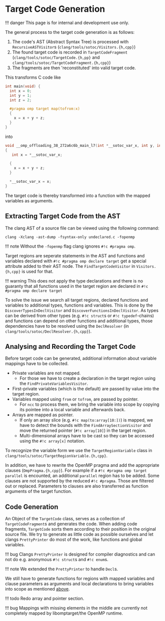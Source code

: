 # Target Code Generation

!!! danger
    This page is for internal and development use only.

The general process to the target code generation is as follows:

1. The code's AST (Abstract Syntax Tree) is processed with `RecursiveASTVisitor`s (`clang/tools/sotoc/Visitors.{h,cpp}`)
2. The found target code is recorded in `TargetCodeFragment` (`clang/tools/sotoc/TargetCode.{h,pp}` and `clang/tools/sotoc/TargetCodeFragment.{h,cpp}`)
3. The fragments are then 'reconstituted' into valid target code.

This transforms C code like
``` c
int main(void) {
  int x = 0;
  int y = 1;
  int z = 2;

  #pragma omp target map(tofrom:x)
  {
    x = x + y + z;
  }
}
```
into
``` c
void __omp_offloading_38_272a6c6b_main_l7(int *__sotoc_var_x, int y, int z)
{
   int x = *__sotoc_var_x;

  {
    x = x + y + z;
  }

  *__sotoc_var_x = x;
}
```

The target code is thereby transformed into a function with the mapped variables as arguments.

## Extracting Target Code from the AST

The clang AST of a source file can be viewed using the following command:

``` shell
clang -Xclang -ast-dump -fsyntax-only undeclared.c -fopenmp
```

!!! note
    Without the `-fopenmp` flag clang ignores `#!c #pragma omp`.

Target regions are seperate statements in the AST and functions and variables declared with `#!c #pragma omp declare target` get a special attribute added to their AST node.
The `FindTargetCodeVisitor` in `Visitors.{h,cpp}` is used for that.

!!! warning
    This does not apply the type declarations and there is no guaranty that all functions used in the target region are declared in `#!c #pragma omp declare target`

To solve the issue we search all target regions, declared functions and variables to additional types, functions and variables.
This is done by the `DiscoverTypesInDeclVisitor` and `DiscoverFunctionsInDeclVisitor`.
As types can be derived from other types (e.g. `#!c struct`s or `#!c typedef`-chains) and
functions can depend on other functions and additional types,
those dependencies have to be resolved using the `DeclResolver` (in `clang/tools/sotoc/DeclResolver.{h,cpp}`).

## Analysing and Recording the Target Code

Before target code can be generated, additional information about variable mappings have to be collected.
* Private variables are not mapped.
  * For those we have to create a declaration in the target region using the `FindPrivateVariablesVisitor`.
* First-private variables (which is the default) are passed by value into the target region.
* Variables mapped using `from` or `tofrom`, are passed by pointer.
  * For `ncc` to process them, we bring the variable into scope by copying its pointee into a local variable and afterwards back.
* Arrays are mapped as pointer.
  * If only an array slice (e.g. `#!c map(to:array[10:])`) is mapped, we have to detect the bounds with the `FindArraySectionVisitor`
    and move the returned pointer (`#!c array[10]`) in the target region.
  * Multi-dimensional arrays have to be cast so they can be accessed using the `#!c array[x]` notation.

To recognize the variable form we use the `TargetRegionVariable` class in `clang/tools/sotoc/TargetRegionVariable.{h,cpp}`.

In addition, we have to rewrite the OpenMP pragma and add the appropriate clauses (`OmpPragma.{h,cpp}`).
For example if a `#!c #pragma omp target parallel` is encounted, an additional `parallel` region has to be added.
Some clauses are not supported by the reduced `#!c #pragma`. Those are filtered out or replaced.
Parameters to clauses are also transferred as function arguments of the target function.

## Code Generation

An Object of the `TargetCode` class, serves as a collection of `TargetCodeFragment`s and generates the code.
When adding code fragments, `TargetCode` sorts them according to their position in the original source file.
We try to generate as little code as possible ourselves and let clangs `PrettyPrinter` do most of the work, like functions and global variables.

!!! bug
    Clangs `PrettyPrinter` is designed for compiler diagnostics and can not do e.g. anonymous `#!c struct`s and `#!c enum`s.

!!! note
    We extended the `PrettyPrinter` to handle `Decl`s.

We still have to generate functions for regions with mapped variables and clause parameters as arguments and local declarations to bring variables into scope as mentioned [above](##Analysing-and-Recording-the-Target-Code).

!!! todo
    Redo array and pointer section.

!!! bug
    Mappings with missing elements in the middle are currently not completely mapped by libomptarget/the OpenMP runtime.
